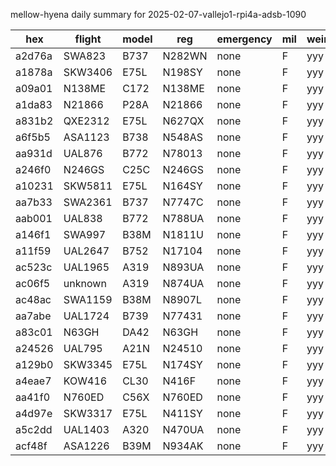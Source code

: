 mellow-hyena daily summary for 2025-02-07-vallejo1-rpi4a-adsb-1090

|hex|flight|model|reg|emergency|mil|weirdo|
|--|--|--|--|--|--|--|
|a2d76a|SWA823|B737|N282WN|none|F|yyy|
|a1878a|SKW3406|E75L|N198SY|none|F|yyy|
|a09a01|N138ME|C172|N138ME|none|F|yyy|
|a1da83|N21866|P28A|N21866|none|F|yyy|
|a831b2|QXE2312|E75L|N627QX|none|F|yyy|
|a6f5b5|ASA1123|B738|N548AS|none|F|yyy|
|aa931d|UAL876|B772|N78013|none|F|yyy|
|a246f0|N246GS|C25C|N246GS|none|F|yyy|
|a10231|SKW5811|E75L|N164SY|none|F|yyy|
|aa7b33|SWA2361|B737|N7747C|none|F|yyy|
|aab001|UAL838|B772|N788UA|none|F|yyy|
|a146f1|SWA997|B38M|N1811U|none|F|yyy|
|a11f59|UAL2647|B752|N17104|none|F|yyy|
|ac523c|UAL1965|A319|N893UA|none|F|yyy|
|ac06f5|unknown|A319|N874UA|none|F|yyy|
|ac48ac|SWA1159|B38M|N8907L|none|F|yyy|
|aa7abe|UAL1724|B739|N77431|none|F|yyy|
|a83c01|N63GH|DA42|N63GH|none|F|yyy|
|a24526|UAL795|A21N|N24510|none|F|yyy|
|a129b0|SKW3345|E75L|N174SY|none|F|yyy|
|a4eae7|KOW416|CL30|N416F|none|F|yyy|
|aa41f0|N760ED|C56X|N760ED|none|F|yyy|
|a4d97e|SKW3317|E75L|N411SY|none|F|yyy|
|a5c2dd|UAL1403|A320|N470UA|none|F|yyy|
|acf48f|ASA1226|B39M|N934AK|none|F|yyy|
